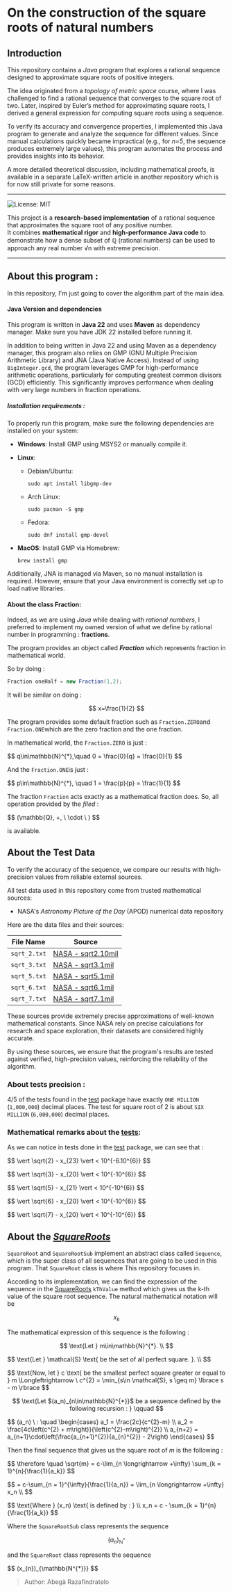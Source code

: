 # On the construction of the square roots of natural numbers

## Introduction

This repository contains a _Java_ program that explores a rational sequence
designed to approximate square roots of positive integers.

The idea originated from a _topology of metric space_ course, where I was
challenged to find a rational sequence that converges to the square root of two.
Later, inspired by Euler’s method for approximating square roots, I derived a
general expression for computing square roots using a sequence.

To verify its accuracy and convergence properties, I implemented this Java
program to generate and analyze the sequence for different values. Since manual
calculations quickly became impractical (e.g., for _n=5_, the sequence produces
extremely large values), this program automates the process and provides
insights into its behavior.

A more detailed theoretical discussion, including mathematical proofs, is
available in a separate LaTeX-written article in another repository which is for
now still private for some reasons.

---

![License: MIT](https://img.shields.io/badge/License-MIT-yellow.svg)

This project is a **research-based implementation** of a rational sequence that
approximates the square root of any positive number.\
It combines **mathematical rigor** and **high-performance Java code** to
demonstrate how a dense subset of ℚ (rational numbers) can be used to approach
any real number √n with extreme precision.

---

## About this program :

In this repository, I'm just going to cover the algorithm part of the main idea.

#### Java Version and dependencies

This program is written in **Java 22** and uses **Maven** as dependency manager.
Make sure you have JDK 22 installed before running it.

In addition to being written in Java 22 and using Maven as a dependency manager,
this program also relies on GMP (GNU Multiple Precision Arithmetic Library) and
JNA (Java Native Access). Instead of using `BigInteger.gcd`, the program
leverages GMP for high-performance arithmetic operations, particularly for
computing greatest common divisors (GCD) efficiently. This significantly
improves performance when dealing with very large numbers in fraction
operations.

##### Installation requirements :

To properly run this program, make sure the following dependencies are installed
on your system:

- **Windows**: Install GMP using MSYS2 or manually compile it.

- **Linux**:
  - Debian/Ubuntu:

        sudo apt install libgmp-dev

  - Arch Linux:

        sudo pacman -S gmp

  - Fedora:

        sudo dnf install gmp-devel

- **MacOS**: Install GMP via Homebrew:

      brew install gmp

Additionally, JNA is managed via Maven, so no manual installation is required.
However, ensure that your Java environment is correctly set up to load native
libraries.

#### About the class **Fraction**:

Indeed, as we are using _Java_ while dealing with _rational numbers_, I
preferred to implement my owned version of what we define by rational number in
programming : **fractions**.

The program provides an object called _**Fraction**_ which represents fraction
in mathematical world.

So by doing :

```java
Fraction oneHalf = new Fraction(1,2);
```

It will be similar on doing :

$$
x=\frac{1}{2}
$$

The program provides some default fraction such as `Fraction.ZERO`and
`Fraction.ONE`which are the zero fraction and the one fraction.

In mathematical world, the `Fraction.ZERO` is just :

<p>
$$
 q\in\mathbb{N}^{*},\quad 0 = \frac{0}{q} = \frac{0}{1}
$$
</p>

And the `Fraction.ONE`is just :

<p>
$$
 p\in\mathbb{N}^{*}, \quad 1 = \frac{p}{p} = \frac{1}{1}
$$
</p>

The fraction `Fraction` acts exactly as a mathematical fraction does. So, all
operation provided by the _filed_ :

<p>
$$
 (\mathbb{Q}, +, \ \cdot \ )
$$
</p>

is available.

## About the Test Data

To verify the accuracy of the sequence, we compare our results with
high-precision values from reliable external sources.

All test data used in this repository come from trusted mathematical sources:

- NASA's _Astronomy Picture of the Day_ (APOD) numerical data repository

Here are the data files and their sources:

| File Name    | Source                                                                   |
| ------------ | ------------------------------------------------------------------------ |
| `sqrt_2.txt` | [NASA - sqrt2.10mil](https://apod.nasa.gov/htmltest/gifcity/sqrt2.10mil) |
| `sqrt_3.txt` | [NASA - sqrt3.1mil](https://apod.nasa.gov/htmltest/gifcity/sqrt3.1mil)   |
| `sqrt_5.txt` | [NASA - sqrt5.1mil](https://apod.nasa.gov/htmltest/gifcity/sqrt5.1mil)   |
| `sqrt_6.txt` | [NASA - sqrt6.1mil](https://apod.nasa.gov/htmltest/gifcity/sqrt6.1mil)   |
| `sqrt_7.txt` | [NASA - sqrt7.1mil](https://apod.nasa.gov/htmltest/gifcity/sqrt7.1mil)   |

These sources provide extremely precise approximations of well-known
mathematical constants. Since NASA rely on precise calculations for research and
space exploration, their datasets are considered highly accurate.

By using these sources, we ensure that the program's results are tested against
verified, high-precision values, reinforcing the reliability of the algorithm.

### About tests precision :

4/5 of the tests found in the
[test](src/test/java/dev/razafindratelo/sequences/) package have exactly
`ONE MILLION` (`1,000,000`) decimal places. The test for square root of 2 is
about `SIX MILLION` (`6,000,000`) decimal places.

### Mathematical remarks about the [tests](src/test/java/dev/razafindratelo/sequences/):

As we can notice in tests done in the
[test](src/test/java/dev/razafindratelo/sequences/) package, we can see that :

<div>
	<p>
	$$
	\vert \sqrt{2} - x_{23} \vert < 10^{-6.10^{6}}
	$$
	</p>
	<p>
	$$
	\vert \sqrt{3} - x_{20} \vert < 10^{-10^{6}}
	$$
	</p>
	<p>
	$$
	\vert \sqrt{5} - x_{21} \vert < 10^{-10^{6}}
	$$
	</p>
	<p>
	$$
	\vert \sqrt{6} - x_{20} \vert < 10^{-10^{6}}
	$$
	</p>
	<p>
	$$
	\vert \sqrt{7} - x_{20} \vert < 10^{-10^{6}}
	$$
	</p>
</div>

## About the [_SquareRoots_](src/main/java/dev/razafindratelo/sequences)

`SquareRoot` and `SquareRootSub` implement an abstract class called `Sequence`,
which is the super class of all sequences that are going to be used in this
program. That `SquareRoot` class is where This repository focuses in.

According to its implementation, we can find the expression of the sequence in
the [SquareRoots](src/main/java/dev/razafindratelo/sequences/SquareRoot.java)
`kThValue` method which gives us the k-th value of the square root sequence. The
natural mathematical notation will be <p>$$ x_k $$

The mathematical expression of this sequence is the following :

<p align="center">
$$
    \text{Let } m\in\mathbb{N}^{*}. \\
$$
<p>
	$$
		\text{Let } \mathcal{S} \text{ be the set of all perfect square. }. \\
	$$
</p>
<p>
	$$
	\text{Now, let } c \text{ be the smallest perfect square greater or equal to } m
    	\Longleftrightarrow  \ c^{2} = \min_{s\in \mathcal{S}, s \geq m} \lbrace s - m \rbrace
	$$

</p>

<p align="center">
	$$
		\text{Let $(a_n)_{n\in\mathbb{N}^{*}}$ be a sequence defined by the following recursion : } \qquad
	$$
</p>
<p>
	$$
	(a_n) \ : \quad
		\begin{cases}
		a_1 = \frac{2c}{c^{2}-m}	\\
		a_2 = \frac{4c\left(c^{2} + m\right)}{\left(c^{2}-m\right)^{2}}	\\
		a_{n+2} = a_{n+1}\cdot\left(\frac{a_{n+1}^{2}}{a_{n}^{2}} - 2\right)
		\end{cases}
	$$
</p>

Then the final sequence that gives us the square root of _m_ is the following :

<p>
$$
\therefore \quad \sqrt{m} = c-\lim_{n \longrightarrow +\infty} \sum_{k = 1}^{n}{\frac{1}{a_k}}
$$
</p>

<p>
$$
= c-\sum_{n = 1}^{\infty}{\frac{1}{a_n}} = \lim_{n \longrightarrow +\infty} x_n \\
$$
</p>

<p>
$$
\text{Where } (x_n) \text{ is defined by : } \\
x_n = c - \sum_{k = 1}^{n}{\frac{1}{a_k}}
$$
</p>

Where the `SquareRootSub` class represents the sequence <p>
$$ (a_{n})_{\mathbb{N^{*}}} $$

and the `SquareRoot` class represents the sequence

<p>$$ (x_{n})_{\mathbb{N^{*}}} $$

</p>

> Author: Abegà Razafindratelo
